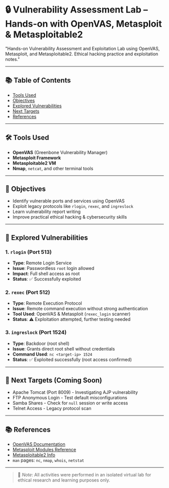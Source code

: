 # 🔒 Vulnerability Assessment Lab – Hands-on with OpenVAS, Metasploit & Metasploitable2

"Hands-on Vulnerability Assessment and Exploitation Lab using OpenVAS, Metasploit, and Metasploitable2. Ethical hacking practice and exploitation notes."

---

## 📚 Table of Contents
- [Tools Used](#tools-used)
- [Objectives](#objectives)
- [Explored Vulnerabilities](#explored-vulnerabilities)
- [Next Targets](#next-targets)
- [References](#references)

---

## 🛠️ Tools Used

- **OpenVAS** (Greenbone Vulnerability Manager)
- **Metasploit Framework**
- **Metasploitable2 VM**
- **Nmap**, `netcat`, and other terminal tools

---

## 🎯 Objectives

- Identify vulnerable ports and services using OpenVAS
- Exploit legacy protocols like `rlogin`, `rexec`, and `ingreslock`
- Learn vulnerability report writing
- Improve practical ethical hacking & cybersecurity skills

---

## 🧪 Explored Vulnerabilities

### 1. `rlogin` (Port 513)
- **Type**: Remote Login Service
- **Issue**: Passwordless `root` login allowed
- **Impact**: Full shell access as root
- **Status**: ✅ Successfully exploited

### 2. `rexec` (Port 512)
- **Type**: Remote Execution Protocol
- **Issue**: Remote command execution without strong authentication
- **Tool Used**: OpenVAS & Metasploit (`rexec_login` scanner)
- **Status**: ⚠️ Exploitation attempted, further testing needed

### 3. `ingreslock` (Port 1524)
- **Type**: Backdoor (root shell)
- **Issue**: Grants direct root shell without credentials
- **Command Used**: `nc <target-ip> 1524`
- **Status**: ✅ Exploited successfully (root access confirmed)

---

## 🚀 Next Targets (Coming Soon)

- Apache Tomcat (Port 8009) - Investigating AJP vulnerability
- FTP Anonymous Login - Test default misconfigurations
- Samba Shares - Check for `null` session or write access
- Telnet Access - Legacy protocol scan

---

## 📚 References

- [OpenVAS Documentation](https://greenbone.net/documentation/)
- [Metasploit Modules Reference](https://docs.rapid7.com/metasploit/)
- [Metasploitable2 Info](https://docs.rapid7.com/metasploit/metasploitable-2/)
- `man` pages: `nc`, `nmap`, `whois`, `netstat`

---

> 🧠 _Note_: All activities were performed in an isolated virtual lab for ethical research and learning purposes only.
